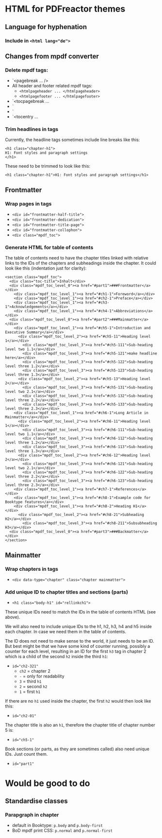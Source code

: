 # HTML for PDFreactor themes

## Language for hyphenation

### Include in `<html lang="de">`

## Changes from mpdf converter

### Delete mpdf tags:
* `<pagebreak ... />
* All header and footer related mpdf tags: 
  * `<htmlpageheader ... </htmlpageheader>`
  * `<htmlpagefooter ... </htmlpagefooter>`
* `<tocpagebreak ...</tocpagebreak>
* `<sethtmlpagefooter page="odd" value="off">
* `<sethtmlpagefooter page="even" value="off">
* `<tocentry ...</tocentry>

### Trim headlines in tags

Currently, the headline tags sometimes include line breaks like this:
```
<h1 class="chapter-h1"> 
H1: Font styles and paragraph settings
</h1>
```
These need to be trimmed to look like this:

`<h1 class="chapter-h1">H1: Font styles and paragraph settings</h1>`
## Frontmatter

### Wrap pages in tags
* `<div id="frontmatter-half-title">`
* `<div id="frontmatter-dedication">`
* `<div id="frontmatter-title-page">`
* `<div id="frontmatter-collophon">`
* `<div class="mpdf_toc">`

### Generate HTML for table of contents

The table of contents need to have the chapter titles linked with relative links to the IDs of the 
chapters and subheadings inside the chapter. It could look like this (indentation just for clarity):

```
<section class="mpdf_toc">
  <div class="toc-title">Inhalt</div>    
  <div class="mpdf_toc_level_0"><a href="#part1">###Frontmatter</a></div>
    <div class="mpdf_toc_level_1"><a href="#ch1-1">Foreword</a></div>
    <div class="mpdf_toc_level_1"><a href="#ch2-1">Preface</a></div>
    <div class="mpdf_toc_level_1"><a href="#ch3-1">Acknowledgements</a></div>
    <div class="mpdf_toc_level_1"><a href="#ch4-1">Abbreviations</a></div>
  <div class="mpdf_toc_level_0"><a href="#part2">###Mainmatter</a></div>
    <div class="mpdf_toc_level_1"><a href="#ch5-1">Introduction and Executive Summary</a></div>
      <div class="mpdf_toc_level_2"><a href="#ch5-11">Heading level 1</a></div>
        <div class="mpdf_toc_level_3"><a href="#ch5-111">Sub-heading level two 1.1</a></div>
        <div class="mpdf_toc_level_3"><a href="#ch5-121">make headline here</a></div>
        <div class="mpdf_toc_level_3"><a href="#ch5-122">Sub-heading level three 1.2</a></div>
        <div class="mpdf_toc_level_3"><a href="#ch5-123">Sub-heading level three 1.3</a></div>
      <div class="mpdf_toc_level_2"><a href="#ch5-13">Heading level 2</a></div>
        <div class="mpdf_toc_level_3"><a href="#ch5-131">Sub-heading level two 2.1</a></div>
        <div class="mpdf_toc_level_3"><a href="#ch5-132">Sub-heading level three 2.2</a></div>
        <div class="mpdf_toc_level_3"><a href="#ch5-133">Sub-heading level three 2.3</a></div>
    <div class="mpdf_toc_level_1"><a href="#ch6-1">Long Article in Mainmatter</a></div>
      <div class="mpdf_toc_level_2"><a href="#ch6-11">Heading level 1</a></div>
        <div class="mpdf_toc_level_3"><a href="#ch6-111">Sub-heading level two 1.1</a></div>
        <div class="mpdf_toc_level_3"><a href="#ch6-112">Sub-heading level three 1.2</a></div>
        <div class="mpdf_toc_level_3"><a href="#ch6-113">Sub-heading level three 1.3</a></div>
      <div class="mpdf_toc_level_2"><a href="#ch6-12">Heading level 2</a></div>
        <div class="mpdf_toc_level_3"><a href="#ch6-121">Sub-heading level two 2.1</a></div>
        <div class="mpdf_toc_level_3"><a href="#ch6-122">Sub-heading level three 2.2</a></div>
        <div class="mpdf_toc_level_3"><a href="#ch6-123">Sub-heading level three 2.3</a></div>
    <div class="mpdf_toc_level_1"><a href="#ch7-1">References</a></div>
    <div class="mpdf_toc_level_1"><a href="#ch8-1">Example code for Booktype features</a></div>
    <div class="mpdf_toc_level_1"><a href="#ch8-2">Heading H1</a></div>
      <div class="mpdf_toc_level_2"><a href="#ch8-21">Subheading H2</a></div>
        <div class="mpdf_toc_level_3"><a href="#ch8-211">Subsubheading H3</a></div>
  <div class="mpdf_toc_level_0"><a href="#part3">###Backmatter</a></div>
</section>
```

## Mainmatter

### Wrap chapters in tags
* `<div data-type="chapter" class="chapter mainmatter">`

### Add unique ID to chapter titles and sections (parts)
* `<h1 class="body-h1" id="rellinkch1">`

These unique IDs need to match the IDs in the table of contents HTML (see above).

We will also need to include unique IDs to the h1, h2, h3, h4 and h5 inside each chapter. 
In case we need them in the table of contents. 

The ID does not need to make sense to the world, it just needs to be an ID.
But best might be that we have some kind of counter running, possibly a counter
for each level, resulting in an ID for the first `h3` tag in chapter 2 which is 
a child of the second `h2` inside the third `h1`:

* `id="ch2-321"`
  * `ch2` = chapter 2
  * `-` = only for readability
  * `3` = third `h1`
  * `2` = second `h2`
  * `1` = first `h1`
  
If there are no `h1` used inside the chapter, the first `h2` would then look like this:
* `id="ch2-01"`
  
The chapter title is also an `h1`, therefore the chapter title of chapter number 5 is:
* `id="ch5-1"`

Book sections (or parts, as they are sometimes called) also need unique IDs. Just count them.
* `id="part1"`

# Would be good to do

## Standardise classes

### Parapgraph in chapter
* default in Booktype: `p.body` and `p.body-first`
* BoD mpdf print CSS: `p.normal` and `p.normal-first`

